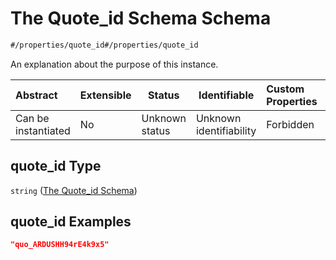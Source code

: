 # The Quote_id Schema Schema

```txt
#/properties/quote_id#/properties/quote_id
```

An explanation about the purpose of this instance.


| Abstract            | Extensible | Status         | Identifiable            | Custom Properties | Additional Properties | Access Restrictions | Defined In                                                                           |
| :------------------ | ---------- | -------------- | ----------------------- | :---------------- | --------------------- | ------------------- | ------------------------------------------------------------------------------------ |
| Can be instantiated | No         | Unknown status | Unknown identifiability | Forbidden         | Allowed               | none                | [quote_schema.schema.json\*](../out/quote_schema.schema.json "open original schema") |

## quote_id Type

`string` ([The Quote_id Schema](quote_schema-properties-the-quote_id-schema.md))

## quote_id Examples

```json
"quo_ARDUSHH94rE4k9x5"
```

